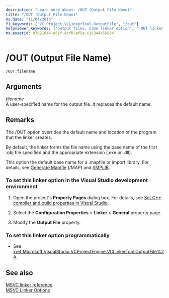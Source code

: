 ```yaml
---
description: "Learn more about: /OUT (Output File Name)"
title: "/OUT (Output File Name)"
ms.date: "11/04/2016"
f1_keywords: ["VC.Project.VCLinkerTool.OutputFile", "/out"]
helpviewer_keywords: ["output files, name linker option", "-OUT linker option", "OUT linker option", "/OUT C++ linker option", "linker [C++], output files"]
ms.assetid: 976210a4-e51f-4cfb-af5e-c16344455834
---
```

# /OUT (Output File Name)

```
/OUT:filename
```

## Arguments

*filename*<br/>
A user-specified name for the output file. It replaces the default name.

## Remarks

The /OUT option overrides the default name and location of the program that the linker creates.

By default, the linker forms the file name using the base name of the first .obj file specified and the appropriate extension (.exe or .dll).

This option the default base name for a .mapfile or import library. For details, see [Generate Mapfile](map-generate-mapfile.md) (/MAP) and [/IMPLIB](implib-name-import-library.md).

### To set this linker option in the Visual Studio development environment

1. Open the project's **Property Pages** dialog box. For details, see [Set C++ compiler and build properties in Visual Studio](../working-with-project-properties.md).

1. Select the **Configuration Properties** > **Linker** > **General** property page.

1. Modify the **Output File** property.

### To set this linker option programmatically

- See <xref:Microsoft.VisualStudio.VCProjectEngine.VCLinkerTool.OutputFile%2A>.

## See also

[MSVC linker reference](linking.md)<br/>
[MSVC Linker Options](linker-options.md)
